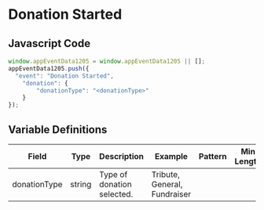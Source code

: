 # Donation Started

## Javascript Code
```js
window.appEventData1205 = window.appEventData1205 || [];
appEventData1205.push({
  "event": "Donation Started",
    "donation": {
        "donationType": "<donationType>"
    }
});
```

## Variable Definitions

|Field|Type|Description|Example|Pattern|Min Length|Max Length|Minimum|Maximum|Multiple Of|
| --- | --- | --- | --- | --- | --- | --- | --- | --- | --- |
|donationType|string|Type of donation selected. |Tribute, General, Fundraiser|||||||
